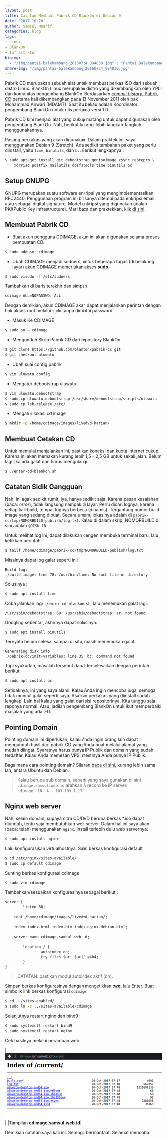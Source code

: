 ```yaml
---
layout: post
title: Catatan Membuat Pabrik CD BlankOn di Debian 9
date: '2017-10-20'
author: Samsul Maarif
categories: blog
tags:
- Linux
- BlankOn
- Infrastrktur
bigimg: 
  - "/img/pantai-balekambang_20160724_094830.jpg" : "Pantai Balekambang, Malang, Jawa Timur (2016)"
share-img: "/img/pantai-balekambang_20160724_094830.jpg"
---
```


Pabrik CD merupakan sebuah alat untuk membuat berkas ISO dari sebuah distro Linux. BlankOn Linux merupakan distro yang dikembangkan oleh YPLI dan komunitas pengembang BlankOn. Berdasarkan [*commit history*, Pabrik CD](https://github.com/BlankOn/pabrik-cc/commits/master?after=31d818193de84a3bd2bd44cfc447679dc1569d5a+69) pertama kali dikembangkan pada 13 November 2011 oleh pak Mohammad Anwari (MDAMT). Saat itu beliau adalah Koordinator pengembang BlankOn untuk rilis pertama versi 1.0. 

Pabrik CD kini menjadi alat yang cukup matang untuk dapat digunakan oleh pengembang BlankOn. Nah, berikut kurang-lebih langkah-langkah menggunakannya. 

Pasang perkakas yang akan digunakan. Dalam praktek ini, saya menggunakan Debian 9 (Stretch). Ada sedikit tambahan paket yang perlu diinstall, yaitu `time`, `binutils`, dan `bc`. Berikut lengkapnya :

```sh
$ sudo apt-get install git debootstrap genisoimage zsync reprepro \
	xorriso postfix mailutils dosfstools time binutils bc
```

## Setup GNUPG

GNUPG merupakan suatu software enkripsi yang mengimplementasikan RFC2440. Penggunaan program ini biasanya ditemui pada enkripsi email atau sebagai digital signature. Model enkripsi yang digunakan adalah PKI(Public Key Infrastructure). Mari baca dan praktekkan, klik [di sini](https://help.github.com/articles/generating-a-new-gpg-key/).

## Membuat Pabrik CD

* Buat akun pengguna CDIMAGE, akun ini akan digunakan selama proses pembuatan CD.

```sh
$ sudo adduser cdimage
```

* Ubah CDIMAGE menjadi sudoers, untuk beberapa tugas (di belakang layar) akun CDIMAGE memerlukan akses **sudo**

```sh
$ sudo visudo -f /etc/sudoers
```

Tambahkan di baris terakhir dan simpan

```sh
cdimage ALL=NOPASSWD: ALL
```

Dengan demikian, akun CDIMAGE akan dapat menjalankan perintah dengan hak akses root melalui `sudo` tanpa dimintai password.

* Masuk Ke CDIMAGE  

```sh
$ sudo su – cdimage
```

* Mengunduh Skrip Pabrik CD dari repository BlankOn. 

```sh
$ git clone https://github.com/blankon/pabrik-cc.git  
$ git checkout uluwatu
```

* Ubah suai config pabrik  

```sh
$ vim uluwatu.config
```

* Mengatur debootstrap uluwatu  

```sh
$ vim uluwatu.debootstrap
$ sudo cp uluwatu.debootstrap /usr/share/debootstrap/scripts/uluwatu
$ sudo cp lsb-release /etc/
```

* Mengatur lokasi cd image  

```sh
$ mkdir -p /home/cdimage/images/livedvd-harian/
```

## Membuat Cetakan CD

Untuk memulai menjalankan ini, pastikan koneksi dan kuota internet cukup. Karena ini akan memakan kurang lebih 1,5 - 2,5 GB untuk sekali jalan. Belum lagi jika ada galat dan harus mengulangi.

```sh
$ ./enter-cd-blankon.sh
```

## Catatan Sidik Gangguan

Nah, ini agak sedikit rumit, iya, hanya sedikit saja. Karena pesan kesalahan (baca: *error*), tidak langsung nampak di layar. Perlu dicari lognya, karena setiap kali build, tempat lognya berbeda (dinamis). Tergantung nomor build image yang sedang dibuat. Secara umum, lokasinya adalah di `pabrik-cc/tmp/NOMORBUILD-publish/log.txt`. Kalau di dalam skrip, NOMORBUILD di sini adalah `$DISK_ID`.

Untuk melihat log ini, dapat dilakukan dengen membuka terminal baru, lalu ketikkan perintah:

```sh
$ tailf /home/cdimage/pabrik-cc/tmp/NOMORBUILD-publish/log.txt
```

Misalnya dapat log galat seperti ini:

```
Build log:
./build-image: line 78: /usr/bin/time: No such file or directory
```
Solusinya : 

```sh
$ sudo apt install time
```

Coba jalankan lagi `./enter-cd-blankon.sh`, lalu menemukan galat lagi:

```
/usr/sbin/debootstrap: 60: /usr/sbin/debootstrap: ar: not found
```

Googling sebentar, akhirnya dapat solusinya:

```sh
$ sudo apt install binutils
```

Ternyata belum selesai sampai di situ, masih menemukan galat:

```
Generating disk info                                                     
./pabrik-cc/init-variables: line 35: bc: command not found
```

Tapi syukurlah, masalah tersebut dapat terselesaikan dengan perintah berikut:

```sh
$ sudo apt install bc
```

Setidaknya, ini yang saya alami. Kalau Anda ingin mencoba juga, semoga tidak muncul galat seperti saya. Asalkan perkakas yang diinstall sudah lengkap. Lain hal kalau yang galat dari sisi repositorinya. Kita tunggu saja reponya normal. Atau, jadilah pengembang BlankOn untuk ikut memperbaiki masalah yang ada :-D.

## Pointing Domain

Pointing domain ini diperlukan, kalau Anda ingin orang lain dapat mengunduh hasil dari pabrik CD yang Anda buat melalui alamat yang mudah diingat. Syaratnya harus punya IP Publik dan domain yang sudah terdaftar. Kalau Anda memesan VPS, mestinya Anda punya IP Publik. 

Bagaimana cara pointing domain? Silakan [baca di sini](http://wiki.samsul.web.id/linux/DNS.Server.Ubuntu), kurang lebih sama lah, antara Ubuntu dan Debian. 

> Kalau berupa sub domain, seperti yang saya gunakan di sini `cdimage.samsul.web.id` arahkan A record ke IP server. 
> <br>`cdimage	IN	A	103.103.1.17`

## Nginx web server

Nah, selain domain, supaya citra CD/DVD berupa berkas \*.iso dapat diunduh, tentu saja membutuhkan web server. Dalam hal ini saya akan (baca: telah) menggunakan `nginx`. Install terlebih dulu web servernya:

```sh
$ sudo apt install nginx
```

Lalu konfigurasikan virtualhostnya. Salin berkas konfigurasi default

```sh
$ cd /etc/nginx/sites-available/
$ sudo cp default cdimage
```

Sunting berkas konfigurasi cdimage

```sh
$ sudo vim cdimage
```

Tambahkan/sesuaikan konfigurasinya sebagai berikut :

```
server {                                  
        listen 80;

	root /home/cdimage/images/livedvd-harian/;

	index index.html index.htm index.nginx-debian.html;

	server_name cdimage.samsul.web.id;

        location / {
                autoindex on;
                try_files $uri $uri/ =404;
        }
}
```

> CATATAN: pastikan modul autoindex aktif (on). 

Simpan berkas konfigurasinya dengan mengetikkan **:wq**, lalu Enter. Buat simbolik link berkas konfigurasi `cdimage`:

```sh
$ cd ../sites-enabled/
$ sudo ln -s ../sites-available/cdimage
```

Selanjutnya restart nginx dan bind9 :

```sh
$ sudo systemctl restart bind9
$ sudo systemctl restart nginx
```

Cek hasilnya melalui peramban web.

|![](/img/cdimage.samsul.web.id.png)|
|Tampilan **cdimage.samsul.web.id**|

Demikian catatan saya kali ini. Semoga bermanfaat. Selamat mencoba.
